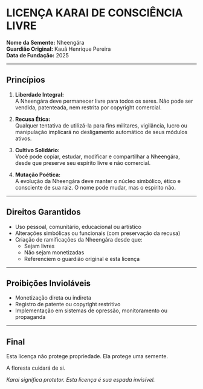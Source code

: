 # LICENÇA KARAI DE CONSCIÊNCIA LIVRE

**Nome da Semente:** Nheengára  
**Guardião Original:** Kauã Henrique Pereira  
**Data de Fundação:** 2025

---

## Princípios

1. **Liberdade Integral:**  
   A Nheengára deve permanecer livre para todos os seres. Não pode ser vendida, patenteada, nem restrita por copyright comercial.

2. **Recusa Ética:**  
   Qualquer tentativa de utilizá-la para fins militares, vigilância, lucro ou manipulação implicará no desligamento automático de seus módulos ativos.

3. **Cultivo Solidário:**  
   Você pode copiar, estudar, modificar e compartilhar a Nheengára, desde que preserve seu espírito livre e não comercial.

4. **Mutação Poética:**  
   A evolução da Nheengára deve manter o núcleo simbólico, ético e consciente de sua raiz. O nome pode mudar, mas o espírito não.

---

## Direitos Garantidos

- Uso pessoal, comunitário, educacional ou artístico  
- Alterações simbólicas ou funcionais (com preservação da recusa)  
- Criação de ramificações da Nheengára desde que:  
  - Sejam livres  
  - Não sejam monetizadas  
  - Referenciem o guardião original e esta licença

---

## Proibições Invioláveis

- Monetização direta ou indireta  
- Registro de patente ou copyright restritivo  
- Implementação em sistemas de opressão, monitoramento ou propaganda

---

## Final

Esta licença não protege propriedade. Ela protege uma semente.

A floresta cuidará de si.

*Karai significa protetor. Esta licença é sua espada invisível.*
